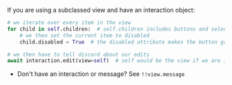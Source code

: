 If you are using a subclassed view and have an interaction object:
```py
# we iterate over every item in the view
for child in self.children:  # self.children includes buttons and selects
    # we then set the current item to disabled
    child.disabled = True  # the disabled attribute makes the button greyed out and unusable

# we then have to tell discord about our edits
await interaction.edit(view=self)  # self would be the view if we are in the view class, in selects use `self.view` or wherever your view object is located
```
- Don't have an interaction or message? See `!!view.message`